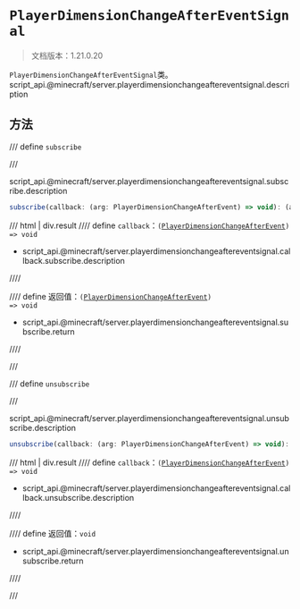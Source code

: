 # `PlayerDimensionChangeAfterEventSignal`

> 文档版本：1.21.0.20

`PlayerDimensionChangeAfterEventSignal`类。script_api.@minecraft/server.playerdimensionchangeaftereventsignal.description

## 方法

/// define
`subscribe`


///

script_api.@minecraft/server.playerdimensionchangeaftereventsignal.subscribe.description

```js
subscribe(callback: (arg: PlayerDimensionChangeAfterEvent) => void): (arg: PlayerDimensionChangeAfterEvent) => void
```

/// html | div.result
//// define
`callback`：<code>(<a href="../playerdimensionchangeafterevent/">PlayerDimensionChangeAfterEvent</a>) =&gt; void</code>

- script_api.@minecraft/server.playerdimensionchangeaftereventsignal.callback.subscribe.description


////

//// define
返回值：<code>(<a href="../playerdimensionchangeafterevent/">PlayerDimensionChangeAfterEvent</a>) =&gt; void</code>

- script_api.@minecraft/server.playerdimensionchangeaftereventsignal.subscribe.return


////

///


/// define
`unsubscribe`


///

script_api.@minecraft/server.playerdimensionchangeaftereventsignal.unsubscribe.description

```js
unsubscribe(callback: (arg: PlayerDimensionChangeAfterEvent) => void): void
```

/// html | div.result
//// define
`callback`：<code>(<a href="../playerdimensionchangeafterevent/">PlayerDimensionChangeAfterEvent</a>) =&gt; void</code>

- script_api.@minecraft/server.playerdimensionchangeaftereventsignal.callback.unsubscribe.description


////

//// define
返回值：`void`

- script_api.@minecraft/server.playerdimensionchangeaftereventsignal.unsubscribe.return


////

///

